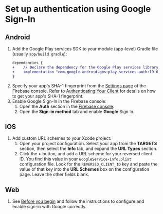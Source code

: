 # Set up authentication using Google Sign-In

## Android

1.  Add the Google Play services SDK to your module (app-level) Gradle file (usually `app/build.gradle`):
      ```diff
      dependencies {
      +    // Declare the dependency for the Google Play services library and specify its version
      +    implementation "com.google.android.gms:play-services-auth:19.0.0"
      }
      ```
1. Specify your app's SHA-1 fingerprint from the [Settings page](https://console.firebase.google.com/project/_/settings/general/) of the Firebase console.
   Refer to [Authenticating Your Client](https://developers.google.com/android/guides/client-auth) for details on how to get your app's SHA-1 fingerprint.
1. Enable Google Sign-In in the Firebase console:
   1. Open the **Auth** section in the [Firebase console](https://console.firebase.google.com/).
   1. Open the **Sign-in method** tab and enable **Google** Sign In.

## iOS

1. Add custom URL schemes to your Xcode project:
   1. Open your project configuration.
      Select your app from the **TARGETS** section, then select the **Info** tab, and expand the **URL Types** section.
   1. Click the **+** button, and add a URL scheme for your reversed client ID.
      You find this value in your `GoogleService-Info.plist` configuration file.
      Look for the `REVERSED_CLIENT_ID` key and paste the value of that key into the **URL Schemes** box on the configuration page.
      Leave the other fields blank.

## Web

1. See [Before you begin](https://firebase.google.com/docs/auth/web/google-signin#before_you_begin) and follow the instructions to configure and enable sign-in with Google correctly.
